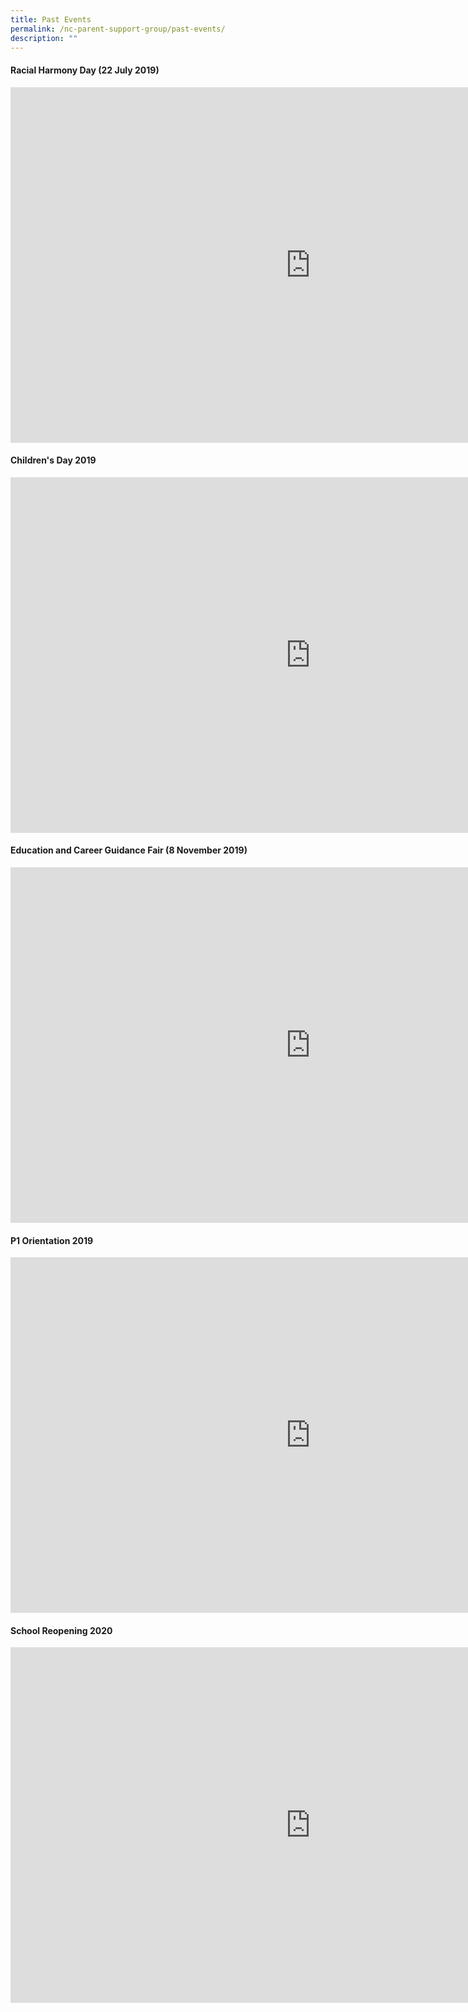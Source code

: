 ```yaml
---
title: Past Events
permalink: /nc-parent-support-group/past-events/
description: ""
---
```

#### **Racial Harmony Day (22 July 2019)**

<iframe allowfullscreen="true" height="569" width="960" frameborder="0" src="https://docs.google.com/presentation/d/e/2PACX-1vTAJpBnsFw31coN6MV-xzh5Z3_pV8Me0J7v6vI7veTDkGzwSzqtzFeGtc4e4i2nOPupbvW4WjhpNQPU/embed?start=false&amp;loop=false&amp;delayms=10000"></iframe>

#### **Children's Day 2019**

<iframe allowfullscreen="true" height="569" width="960" frameborder="0" src="https://docs.google.com/presentation/d/e/2PACX-1vRtvKlAg3d3NQM7YvFHUhdIkfiTSCD3EJFJSsxOFMkm7Rr7oR_kamqDGmPoGvBsfmgwAPL7tE_hfqlT/embed?start=false&amp;loop=false&amp;delayms=10000"></iframe>

#### **Education and Career Guidance Fair (8 November 2019)**

<iframe allowfullscreen="true" height="569" width="960" frameborder="0" src="https://docs.google.com/presentation/d/e/2PACX-1vQqge5uREKYuetCSDzu7bdFwrLhKmrPcI_Ru-Jje8rYdOOpNBondtNAU7ecsOgozzbHTj4vgZG6CRQz/embed?start=false&amp;loop=false&amp;delayms=10000"></iframe>

#### **P1 Orientation 2019**

<iframe allowfullscreen="true" height="569" width="960" frameborder="0" src="https://docs.google.com/presentation/d/e/2PACX-1vSdpY8Wa04Dvuya4F4RQyTmJSCkOwF1panBFxCMvU967gTXtZ_vy5I_GoZSX1VvuKgJc4gWl1q8NcLM/embed?start=false&amp;loop=false&amp;delayms=10000"></iframe>

#### **School Reopening 2020**

<iframe allowfullscreen="true" height="569" width="960" frameborder="0" src="https://docs.google.com/presentation/d/e/2PACX-1vQRu-6oFixkl-Hmlz51p0Ps8ANdNBGD8aoBaR75G_Jw74c7w5tjqPKIplrXF5xTBPLbhpsjmn_WLJIg/embed?start=false&amp;loop=false&amp;delayms=10000"></iframe>
